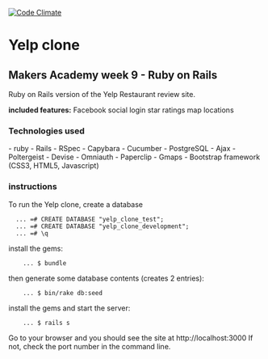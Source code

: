 [![Code Climate](https://codeclimate.com/github/globalavocado/yelp-clone/badges/gpa.svg)](https://codeclimate.com/github/globalavocado/yelp-clone)

<h1>Yelp clone</h1>

<h2>Makers Academy week 9 - Ruby on Rails</h2>
Ruby on Rails version of the Yelp Restaurant review site. 

<strong>included features:</strong>
Facebook social login
star ratings
map locations

<h3>Technologies used</h3>
- ruby
- Rails
- RSpec
- Capybara
- Cucumber
- PostgreSQL
- Ajax
- Poltergeist
- Devise
- Omniauth
- Paperclip
- Gmaps
- Bootstrap framework (CSS3, HTML5, Javascript)

<h3>instructions</h3>
To run the Yelp clone, create a database 

~~~
  ... =# CREATE DATABASE "yelp_clone_test";
  ... =# CREATE DATABASE "yelp_clone_development";
  ... =# \q
~~~

install the gems:

~~~
	... $ bundle
~~~

then generate some database contents (creates 2 entries):

~~~
    ... $ bin/rake db:seed
~~~

install the gems and start the server:

~~~
	... $ rails s
~~~

Go to your browser and you should see the site at http://localhost:3000 
If not, check the port number in the command line.